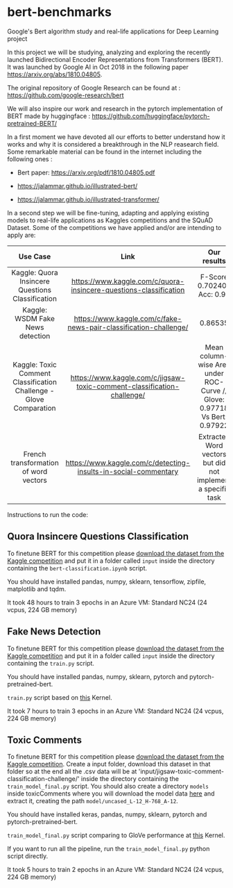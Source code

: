 # bert-benchmarks
Google's Bert algorithm study and real-life applications for Deep Learning project


In this project we will be studying, analyzing and exploring the recently launched Bidirectional Encoder Representations from Transformers (BERT). It was launched by Google AI in Oct 2018 in the following paper https://arxiv.org/abs/1810.04805. 

The original repository of Google Research can be found at : https://github.com/google-research/bert

We will also inspire our work and research in the pytorch implementation of BERT made by huggingface : https://github.com/huggingface/pytorch-pretrained-BERT/

In a first moment we have devoted all our efforts to better understand how it works and why it is considered a breakthrough in the NLP reasearch field. Some remarkable material can be found in the internet including the following ones :

* Bert paper: https://arxiv.org/pdf/1810.04805.pdf

* https://jalammar.github.io/illustrated-bert/

* https://jalammar.github.io/illustrated-transformer/


In a second step we will be fine-tuning, adapting and applying existing models to real-life applications as Kaggles competitions and the SQuAD Dataset. Some of the competitions we have applied and/or are intending to apply are: 


| Use Case  | Link | Our results |
|:---------:|:----:|:-----------:|
| Kaggle: Quora Insincere Questions Classification  | https://www.kaggle.com/c/quora-insincere-questions-classification | F-Score 0.70240 / Acc: 0.96 |
| Kaggle: WSDM Fake News detection|  https://www.kaggle.com/c/fake-news-pair-classification-challenge/ | 0.86535 |
| Kaggle: Toxic Comment Classification Challenge - Glove Comparation |  https://www.kaggle.com/c/jigsaw-toxic-comment-classification-challenge/ |Mean column-wise Area under ROC-Curve // Glove: 0.97718 Vs Bert: 0.97922 |
| French transformation of word vectors |  https://www.kaggle.com/c/detecting-insults-in-social-commentary | Extracted Word vectors but did not implement a specific task |

Instructions to run the code:

## Quora Insincere Questions Classification

To finetune BERT for this competition please <a href="https://www.kaggle.com/c/quora-insincere-questions-classification/data
" target="_blank">download the dataset from the Kaggle competition</a> and put it in a folder called `input` inside the directory containing the `bert-classification.ipynb` script. 

You should have installed pandas, numpy, sklearn, tensorflow, zipfile, matplotlib and tqdm.

It took 48 hours to train 3 epochs in an Azure VM: Standard NC24 (24 vcpus, 224 GB memory)


## Fake News Detection

To finetune BERT for this competition please <a href="https://www.kaggle.com/c/fake-news-pair-classification-challenge/data
" target="_blank">download the dataset from the Kaggle competition</a> and put it in a folder called `input` inside the directory containing the `train.py` script. 

You should have installed pandas, numpy, sklearn, pytorch and pytorch-pretrained-bert.

`train.py` script based on <a href="https://www.kaggle.com/bbqlp33/bert-huggingface-pytorch-pretrained-bert
" target="_blank"> this</a> Kernel.

It took 7 hours to train 3 epochs in an Azure VM: Standard NC24 (24 vcpus, 224 GB memory)


## Toxic Comments

To finetune BERT for this competition please <a href="https://www.kaggle.com/c/jigsaw-toxic-comment-classification-challenge/data" target="_blank">download the dataset from the Kaggle competition</a>. Create a input folder, download this dataset in that folder so at the end all the .csv data will be at 'input/jigsaw-toxic-comment-classification-challenge/' inside the directory containing the `train_model_final.py` script. You should also create a directory `models` inside toxicComments where you will download the model data <a href="https://storage.googleapis.com/bert_models/2018_10_18/uncased_L-12_H-768_A-12.zip" target="_blank">here</a> and extract it, creating the path `model/uncased_L-12_H-768_A-12`. 

You should have installed keras, pandas, numpy, sklearn, pytorch and pytorch-pretrained-bert.

`train_model_final.py` script comparing to GloVe performance at <a href="https://www.kaggle.com/jhoward/improved-lstm-baseline-glove-dropout" target="_blank"> this</a> Kernel.

If you want to run all the pipeline, run the `train_model_final.py` python script directly.

It took 5 hours to train 2 epochs in an Azure VM: Standard NC24 (24 vcpus, 224 GB memory)


